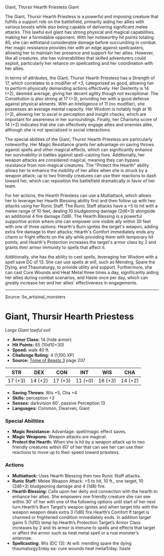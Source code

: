 <MonsterName/>Giant, Thursir Hearth Priestess</MonsterName>
<CreatureType/>Giant</CreatureType>

<summary>The Giant, Thursir Hearth Priestess is a powerful and imposing creature that fulfills a support role on the battlefield, primarily aiding her allies with various boosts while also being capable of delivering significant melee attacks. This lawful evil giant has strong physical and magical capabilities, making her a formidable opponent. With her noteworthy hit points totaling 85, she can withstand considerable damage before succumbing in combat. Her magic resistance provides her with an edge against spellcasters, allowing her to maintain her presence and support for her allies. However, like all creatures, she has vulnerabilities that skilled adventurers could exploit, particularly her reliance on spellcasting and her coordination with her allies.</summary>

<detail>

In terms of attributes, the Giant, Thursir Hearth Priestess has a Strength of 17, which correlates to a modifier of +3, categorized as good, allowing her to perform physically demanding actions effectively. Her Dexterity is 14 (+2), deemed average, giving her decent agility though not exceptional. The Constitution is also strong at 17 (+3), providing her with a good defense against physical ailments. With an Intelligence of 11 (no modifier), she possesses an average mental capacity. Her Wisdom is notably high at 16 (+3), allowing her to excel in perception and insight checks, which are important for awareness in her surroundings. Finally, her Charisma score of 14 (+2) indicates that she can effectively engage allies and enemies alike, although she is not specialized in social interactions.

The special abilities of the Giant, Thursir Hearth Priestess are particularly noteworthy. Her Magic Resistance grants her advantage on saving throws against spells and other magical effects, which can significantly enhance her survivability in battles against spell-casting foes. Additionally, her weapon attacks are considered magical, meaning they can bypass resistance from non-magical creatures. The "Protect the Hearth" ability allows her to enhance the mobility of her allies when she is struck by a weapon attack; up to two friendly creatures can use their reactions to dash toward her, which can reposition the battlefield dramatically in favor of her team.

For her actions, the Hearth Priestess can use a Multiattack, which allows her to leverage her Hearth Blessing ability first and then follow up with two attacks using her Runic Staff. The Runic Staff attacks have a +5 to hit with a melee range of 10 feet, dealing 10 bludgeoning damage (2d6+3) alongside an additional 4 fire damage (1d8). The Hearth Blessing is a powerful supportive action where she can empower one visible ally within 30 feet with one of three options: Hearth's Burn ignites the target's weapon, adding extra fire damage to their attacks; Hearth's Comfort immediately ends any charm or fright effects on the ally while providing them with temporary hit points; and Hearth's Protection increases the target's armor class by 2 and grants their armor immunity to spells that affect it. 

Additionally, she has the ability to cast spells, leveraging her Wisdom with a spell save DC of 13. She can use spells at will, such as Mending, Spare the Dying, and Thaumaturgy, to provide utility and support. Furthermore, she can cast Cure Wounds and Heat Metal three times a day, significantly aiding her allies during combat scenarios, and Haste once per day, which can greatly increase her and her allies' effectiveness in engagements.</detail>



---

Source: 5e_artisinal_monsters

# Giant, Thursir Hearth Priestess

*Large* *Giant* *lawful evil*

- **Armor Class:** 14 (hide armor)
- **Hit Points:** 85 (10d10+30)
- **Speed:** walk 40 ft.
- **Challenge Rating:** 4 (1,100 XP)
- **Source:** [Tome of Beasts 3](https://koboldpress.com/kpstore/product/tome-of-beasts-3-for-5th-edition/) page 207

| STR | DEX | CON | INT | WIS | CHA |
| --- | --- | --- | --- | --- | --- |
| 17 (+3) | 14 (+2) | 17 (+3) | 11 (+0) | 16 (+3) | 14 (+2) |

- **Saving Throws**: Wis +5, Cha +4
- **Skills:** perception +3
- **Senses:** darkvision 60', passive Perception 13
- **Languages:** Common, Dwarven, Giant

### Special Abilities

- **Magic Resistance:** Advantage: spell/magic effect saves.
- **Magic Weapons:** Weapon attacks are magical.
- **Protect the Hearth:** When she is hit by a weapon attack up to two friendly creatures within 60' of her that can see her can use their reactions to move up to their speed toward priestess.

### Actions

- **Multiattack:** Uses Hearth Blessing then two Runic Staff attacks.
- **Runic Staff:** Melee Weapon Attack: +5 to hit, 10 ft., one target, 10 (2d6+3) bludgeoning damage and 4 (1d8) fire.
- **Hearth Blessing:** Calls upon her deity and connection with the hearth to enhance her allies. She empowers one friendly creature she can see within 30' of her with one of the following options until start of her next turn.Hearth’s Burn Target’s weapon ignites and when target hits with the weapon weapon deals extra 3 (1d6) fire.Hearth’s Comfort If target is charmed or frightened condition immediately ends. In addition target gains 5 (1d10) temp hp.Hearth’s Protection Target’s Armor Class increases by 2 and its armor is immune to spells and effects that target or affect the armor such as heat metal spell or a rust monster’s antennae.
- **Spellcasting:** Wis (DC 13): At will: mending spare the dying thaumaturgy3/day ea: cure wounds heat metal1/day: haste





